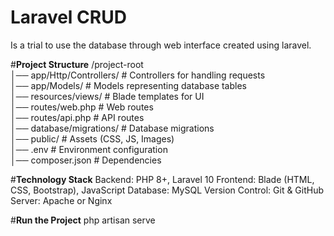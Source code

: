 # **Laravel CRUD**
Is a trial to use the database through web interface 
created using laravel.

#**Project Structure**
/project-root  
│── app/Http/Controllers/     # Controllers for handling requests  
│── app/Models/               # Models representing database tables  
│── resources/views/          # Blade templates for UI  
│── routes/web.php            # Web routes  
│── routes/api.php            # API routes  
│── database/migrations/      # Database migrations  
│── public/                   # Assets (CSS, JS, Images)  
│── .env                      # Environment configuration  
│── composer.json             # Dependencies  

#**Technology Stack**
Backend: PHP 8+, Laravel 10
Frontend: Blade (HTML, CSS, Bootstrap), JavaScript
Database: MySQL
Version Control: Git & GitHub
Server: Apache or Nginx

#**Run the Project**
php artisan serve

